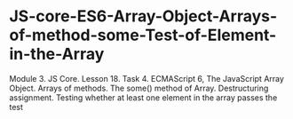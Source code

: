 # JS-core-ES6-Array-Object-Arrays-of-method-some-Test-of-Element-in-the-Array
Module 3. JS Core. Lesson 18. Task 4. ECMAScript 6, The JavaScript Array Object. Arrays of methods. The some() method of Array. Destructuring assignment. Testing whether at least one element in the array passes the test
